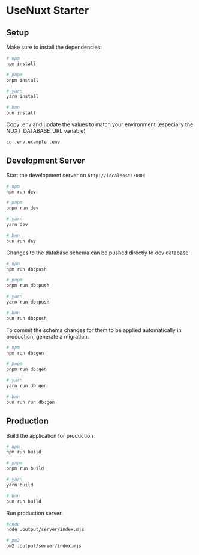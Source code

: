 # UseNuxt Starter

## Setup

Make sure to install the dependencies:

```bash
# npm
npm install

# pnpm
pnpm install

# yarn
yarn install

# bun
bun install
```

Copy .env and update the values to match your environment (especially the NUXT_DATABASE_URL variable)

```bash
cp .env.example .env
```

## Development Server

Start the development server on `http://localhost:3000`:

```bash
# npm
npm run dev

# pnpm
pnpm run dev

# yarn
yarn dev

# bun
bun run dev
```

Changes to the database schema can be pushed directly to dev database
```bash
# npm
npm run db:push

# pnpm
pnpm run db:push

# yarn
yarn run db:push

# bun
bun run db:push
```

To commit the schema changes for them to be applied automatically in production, generate a migration.
```bash
# npm
npm run db:gen

# pnpm
pnpm run db:gen

# yarn
yarn run db:gen

# bun
bun run run db:gen
```

## Production

Build the application for production:

```bash
# npm
npm run build

# pnpm
pnpm run build

# yarn
yarn build

# bun
bun run build
```

Run production server:

```bash
#node
node .output/server/index.mjs

# pm2
pm2 .output/server/index.mjs
```
